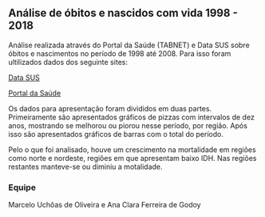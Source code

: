 ## Análise de óbitos e nascidos com vida 1998 - 2018



Análise realizada através do Portal da Saúde (TABNET) e Data SUS sobre óbitos e nascimentos no período de 1998 até 2008. Para isso foram ultilizados dados dos seguinte sites:

[Data SUS](https://datasus.saude.gov.br/nascidos-vivos-1994-a-2017/)

[Portal da Saúde](http://tabnet.datasus.gov.br/cgi/tabcgi.exe?sim/cnv/fet10uf.def<ul>)

Os dados para apresentação foram divididos em duas partes. 
Primeiramente são apresentados gráficos de pizzas com intervalos de dez anos, mostrando se melhorou ou piorou nesse período, por região.
Após isso são apresentados gráficos de barras com o total do período.

Pelo o que foi analisado, houve um crescimento na mortalidade em regiões como norte e nordeste, regiões em que apresentam baixo IDH. Nas regiões restantes manteve-se ou diminiu a motalidade.

### Equipe

Marcelo Uchôas de Oliveira e Ana Clara Ferreira de Godoy
